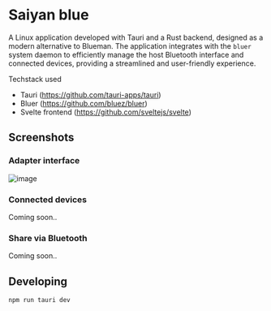 # Saiyan blue

A Linux application developed with Tauri and a Rust backend, designed as a modern alternative to Blueman. The application integrates with the `bluer` system daemon to efficiently manage the host Bluetooth interface and connected devices, providing a streamlined and user-friendly experience.

Techstack used
- Tauri (https://github.com/tauri-apps/tauri)
- Bluer (https://github.com/bluez/bluer)
- Svelte frontend (https://github.com/sveltejs/svelte)

## Screenshots
### Adapter interface
![image](https://github.com/user-attachments/assets/4795f6a0-8b04-4caa-a7e8-cbf036a451c2)
### Connected devices
Coming soon..
### Share via Bluetooth
Coming soon..



## Developing

```bash
npm run tauri dev
```

